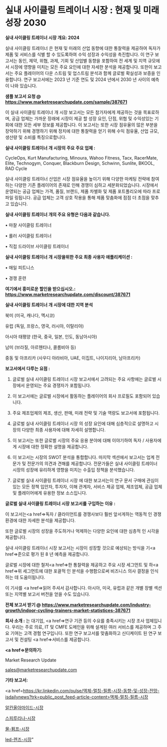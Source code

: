 # 실내 사이클링 트레이너 시장 : 현재 및 미래 성장 2030

<strong>실내 사이클링 트레이너 시장 개요: 2024</strong>

실내 사이클링 트레이너 은 현재 및 미래의 산업 동향에 대한 통찰력을 제공하여 독자가 제품 및 서비스를 식별 할 수 있도록하여 수익 성장과 수익성을 촉진합니다. 이 연구 보고서는 동인, 제약, 위협, 과제, 기회 및 산업별 동향을 포함하여 전 세계 및 지역 규모에서 시장에 영향을 미치는 모든 주요 요인에 대한 자세한 분석을 제공합니다. 또한이 보고서는 주요 플레이어의 다운 스트림 및 업스트림 분석과 함께 글로벌 확실성과 보증을 인용합니다. 연구 보고서에는 2023 년 기준 연도 및 2024 년에서 2030 년 사이의 예측이 나와 있습니다.



<strong>샘플 보고서 요청 @ <a href=https://www.marketresearchupdate.com/sample/387671>https://www.marketresearchupdate.com/sample/387671</a></strong>

이 실내 사이클링 트레이너 개 시장 보고서는 모든 참가자에게 제공하는 것을 목표로하며, 공급 업체는 가까운 장래에 시장이 제공 할 성장 요인, 단점, 위협 및 수익성있는 기회에 대한 모든 세부 정보를 제공합니다. 이 보고서는 또한 시장 점유율의 많은 부분을 장악하기 위해 경쟁하기 위해 정치에 대한 통찰력을 얻기 위해 수익 점유율, 산업 규모, 생산량 및 소비를 특징으로합니다.



<strong>실내 사이클링 트레이너 개 시장의 주요 주요 업체 :</strong>

CycleOps, Kurt Manufacturing, Minoura, Wahoo Fitness, Tacx, RacerMate, Elite, Technogym, Conquer, Blackburn Design, Schwinn, Sunlite, BKOOL, RAD Cycle

실내 사이클링 트레이너 산업은 시장 점유율을 높이기 위해 다양한 마케팅 전략에 참여하는 다양한 기존 플레이어의 존재로 인해 경쟁이 심하고 세분화되었습니다. 시장에서 운영되는 공급 업체는 가격, 품질, 브랜드, 제품 차별화 및 제품 포트폴리오에 따라 프로파일 링됩니다. 공급 업체는 고객 상호 작용을 통해 제품 맞춤화에 점점 더 초점을 맞추고 있습니다.



<strong>실내 사이클링 트레이너 개의 주요 유형은 다음과 같습니다.</strong>

• 마찰 사이클링 트레이너

• 롤러 사이클링 트레이너

• 직접 드라이브 사이클링 트레이너



<strong>실내 사이클링 트레이너 개 시장을위한 주요 최종 사용자 애플리케이션 :</strong>

• 매일 피트니스

• 경쟁 훈련



<strong>여기에서 흥미로운 할인을 받으십시오.: <a href=https://www.marketresearchupdate.com/discount/387671>https://www.marketresearchupdate.com/discount/387671</a></strong>



<strong>실내 사이클링 트레이너 개 시장에 대한 지역 분석</strong>

북미 (미국, 캐나다, 멕시코)

유럽 (독일, 프랑스, 영국, 러시아, 이탈리아)

아시아 태평양 (한국, 중국, 일본, 인도, 동남아시아)

남미 (브라질, 아르헨티나, 콜롬비아 등)

중동 및 아프리카 (사우디 아라비아, UAE, 이집트, 나이지리아, 남아프리카)



<strong>보고서에서 다루는 요점 :</strong>

1. 글로벌 실내 사이클링 트레이너 시장 보고서에서 고려되는 주요 사항에는 글로벌 시장에서 운영되는 주요 경쟁자가 포함됩니다.

2. 이 보고서에는 글로벌 시장에서 활동하는 플레이어의 회사 프로필도 포함되어 있습니다.

3. 주요 제조업체의 제조, 생산, 판매, 미래 전략 및 기술 역량도 보고서에 포함됩니다.

4. 글로벌 실내 사이클링 트레이너 시장 의 성장 요인에 대해 심층적으로 설명하고 시장의 다양한 최종 사용자에 대해 자세히 설명합니다.

5. 이 보고서는 또한 글로벌 시장의 주요 응용 분야에 대해 이야기하여 독자 / 사용자에게 시장에 대한 정확한 설명을 제공합니다.

6. 이 보고서는 시장의 SWOT 분석을 통합합니다. 마지막 섹션에서 보고서는 업계 전문가 및 전문가의 의견과 견해를 제공합니다. 전문가들은 실내 사이클링 트레이너 시장의 성장에 유리하게 영향을 미치는 수출입 정책을 분석했습니다.

7. 글로벌 실내 사이클링 트레이너 시장 에 대한 보고서는이 연구 문서 구매에 관심이있는 모든 정책 입안자, 투자자, 이해 관계자, 서비스 제공 업체, 제조업체, 공급 업체 및 플레이어에게 유용한 정보 소스입니다.



<strong>글로벌 실내 사이클링 트레이너 시장 보고서를 구입하는 이유 :</strong>

이 보고서는<a href=>독자 / 클</a>라이언트를 경쟁사보다 훨씬 앞서게하는 역동적 인 경쟁 환경에 대한 자세한 분석을 제공합니다.

또한 글로벌 시장의 성장을 주도하거나 억제하는 다양한 요인에 대한 심층적 인 시각을 제공합니다.

실내 사이클링 트레이너 시장 보고서는 시장이 성장할 것으로 예상되는 방식을 기<a href=>준으로</a> 평가 된 8 년 예측을 제공합니다.

글로벌 시장에 대한 철저<a href=>한 통찰력</a>을 제공하고 주요 시장 세그먼트 및 하<a href=>위 세그</a>먼트에 대한 포괄적 인 분석을 수행함으로써 비즈니스 의사 결정을 인식하는 데 도움이됩니다.

이 기사를 <a href=>읽어 주</a>셔서 감사합니다. 아시아, 미국, 유럽과 같은 개별 장별 섹션 또는 지역별 보고서 버전을 얻을 수도 있습니다.



<strong>전체 보고서 받기 @ <a href=https://www.marketresearchupdate.com/industry-growth/indoor-cycling-trainers-market-statistices-387671>https://www.marketresearchupdate.com/industry-growth/indoor-cycling-trainers-market-statistices-387671</a></strong>



<strong>회사 소개 :</strong>
는 대기업, <a href=>연구 기</a>관 등의 수요를 충족시키는 시장 조사 업체입니다. 우리는 주로 의료, IT 및 CMFE 도메인을 위해 설계된 여러 서비스를 제공하며 그 주요 기여는 고객 경험 연구입니다. 또한 연구 보고서를 맞춤화하고 신디케이트 된 연구 보고서 및 컨설팅 <a href=>서비</a>스를 제공합니다.



<strong><a href=>문의하기:</a></strong>

Market Research Update

sales@marketresearchupdate.com



<strong>기타 보고서:</strong>

<a href=https://kr.linkedin.com/pulse/액체-멀칭-필름-시장-동향-및-성장-전망-isdailynews?trk=public_post_feed-article-content>액체-멀칭-필름-시장</a>

<a href=https://www.linkedin.com/pulse/알칸올아마이드-시장-동향-및-성장-전망-survey-savvy-insights-360-analysis/>알칸올아마이드-시장</a>

<a href=https://www.linkedin.com/pulse/스피루리나-시장-동향-및-성장-전망-analytics-alchemy-360-analysis-dprjf/>스피루리나-시장</a>

<a href=https://www.linkedin.com/pulse/물-펌프-시장-동향-및-성장-전망-trend-tracking-tips-360-analysis-rokef/>물-펌프-시장</a>

<a href=https://www.linkedin.com/pulse/led-렌즈-시장-동향-및-성장-전망-trend-tracking-tips-360-analysis-cpcec/>led-렌즈-시장</a>"
